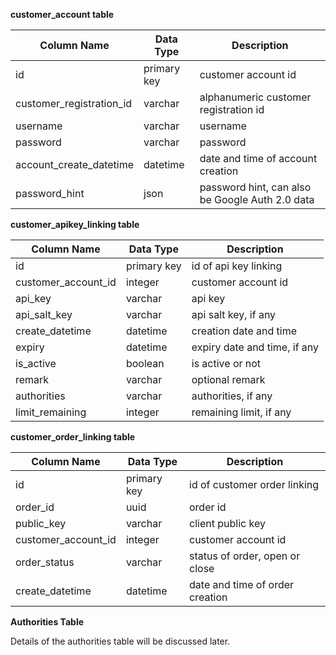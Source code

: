 **customer_account table**

| Column Name              | Data Type   | Description                                     |
| ------------------------ | ----------- | ----------------------------------------------- |
| id                       | primary key | customer account id                             |
| customer_registration_id | varchar     | alphanumeric customer registration id           |
| username                 | varchar     | username                                        |
| password                 | varchar     | password                                        |
| account_create_datetime  | datetime    | date and time of account creation               |
| password_hint            | json        | password hint, can also be Google Auth 2.0 data |

**customer_apikey_linking table**

| Column Name         | Data Type   | Description                  |
| ------------------- | ----------- | ---------------------------- |
| id                  | primary key | id of api key linking        |
| customer_account_id | integer     | customer account id          |
| api_key             | varchar     | api key                      |
| api_salt_key        | varchar     | api salt key, if any         |
| create_datetime     | datetime    | creation date and time       |
| expiry              | datetime    | expiry date and time, if any |
| is_active           | boolean     | is active or not             |
| remark              | varchar     | optional remark              |
| authorities         | varchar     | authorities, if any          |
| limit_remaining     | integer     | remaining limit, if any      |

**customer_order_linking table**

| Column Name         | Data Type   | Description                     |
| ------------------- | ----------- | ------------------------------- |
| id                  | primary key | id of customer order linking    |
| order_id            | uuid        | order id                        |
| public_key          | varchar     | client public key               |
| customer_account_id | integer     | customer account id             |
| order_status        | varchar     | status of order, open or close  |
| create_datetime     | datetime    | date and time of order creation |

**Authorities Table**

Details of the authorities table will be discussed later.
